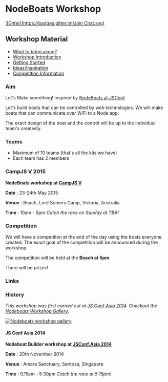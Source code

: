 # NodeBoats Workshop
[![Gitter](https://badges.gitter.im/Join Chat.svg)](https://gitter.im/notthetup/nodeboats-material?utm_source=badge&utm_medium=badge&utm_campaign=pr-badge&utm_content=badge)

## Workshop Material

- [What to bring along?](instructions.md)
- [Workshop Introduction](presentation.md)
- [Getting Started](getting-started.md)
- [Ideas/Inspiration](ideas.md)
- [Competition Information](competition.md)

### Aim

Let's Make something! Inspired by [NodeBoats at JSConf](http://makezine.com/2014/06/02/turning-coders-into-makers-at-jsconf-2014/)

Let's build boats that can be controlled by web technologies. We will make boats that can communicate over WiFi to a Node app.

The exact design of the boat and the control will be up to the individual team's creativity.

### Teams

- Maximum of 10 teams (that's all the kits we have)
- Each team has 2 members

### CampJS V 2015

**NodeBoats workshop at [CampJS V](http://v.campjs.com/)**

**Date** : 23-24th May 2015

**Venue** : Beach, Lord Somers Camp, Victoria, Australia

**Time** : 10am - 5pm *Catch the race on Sunday at TBA!*

### Competition

We will have a competition at the end of the day using the boats everyone created. The exact goal of the competition will be announced during the workshop.

The competition will be held at the **Beach at 5pm**

There will be prizes!

### Links


### History

*This workshop was first carried out at [JS Conf Asia 2014](http://2014.jsconf.asia/). Checkout the [Nodeboats Workshop Gallery](https://www.facebook.com/media/set/?set=a.615900415180712.1073741830.224477610989663&type=1).*

[![Nodeboats workshop gallery](img/nodeboats.png)](https://www.facebook.com/media/set/?set=a.615900415180712.1073741830.224477610989663&type=1)

#### JS Conf Asia 2014

**Nodeboat Builder workshop at [JSConf.Asia 2014](http://2014.jsconf.asia/)**

**Date** : 20th November 2014

**Venue** : Amara Sanctuary, Sentosa, Singapore

**Time** : 9.15am - 5:30pm *Catch the race at 5:15pm!*
